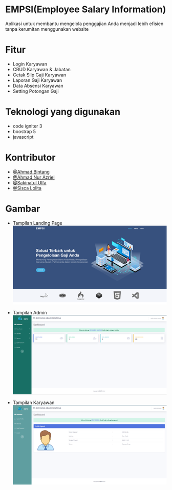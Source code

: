 # EMPSI(Employee Salary Information)

Aplikasi untuk membantu mengelola penggajian Anda menjadi lebih efisien tanpa kerumitan menggunakan website

# Fitur
-  Login Karyawan
-  CRUD Karyawan & Jabatan
-  Cetak Slip Gaji Karyawan
-  Laporan Gaji Karyawan
-  Data Absensi Karyawan
-  Setting Potongan Gaji

# Teknologi yang digunakan
-  code igniter 3
-  boostrap 5
-  javascript


# Kontributor

- [@Ahmad Bintang](https://github.com/ahmadbintang74) 
- [@Ahmad Nur Azriel](https://github.com/ahmadnurazril05) 
- [@Sakinatul Ulfa](https://github.com/sakinatululfa) 
- [@Sisca Lolita](https://github.com/SiscaLolitaAmalia)


# Gambar
- Tampilan Landing Page
![Alt text](https://github.com/ripmannn/Empsi-wp2project/blob/master/assets/preview/Empsi_front.png)

- Tampilan Admin
![Alt text](https://github.com/ripmannn/Empsi-wp2project/blob/master/assets/preview/Empsi_back.png)

- Tampilan Karyawan
![Alt text](https://github.com/ripmannn/Empsi-wp2project/blob/master/assets/preview/Empsi_Karyawan.png)

